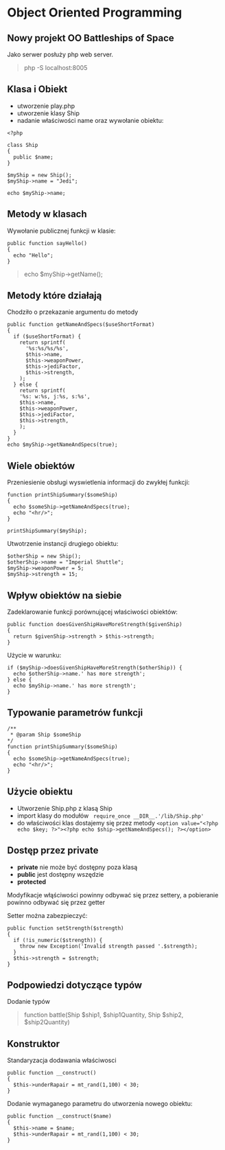 # Object Oriented Programming

## Nowy projekt OO Battleships of Space

Jako serwer posłuży php web server.

> php -S localhost:8005

## Klasa i Obiekt

- utworzenie play.php
- utworzenie klasy Ship
- nadanie właściwości name oraz wywołanie obiektu:

```
<?php

class Ship
{
  public $name;
}

$myShip = new Ship();
$myShip->name = "Jedi";

echo $myShip->name;
```

## Metody w klasach

Wywołanie publicznej funkcji w klasie:

```
public function sayHello()
{
  echo "Hello";
}
```

> echo $myShip->getName();

## Metody które działają

Chodziło o przekazanie argumentu do metody

```
public function getNameAndSpecs($useShortFormat)
{
  if ($useShortFormat) {      
    return sprintf(
      '%s:%s/%s/%s',
      $this->name,
      $this->weaponPower,
      $this->jediFactor,
      $this->strength,
    );
  } else {
    return sprintf(
    '%s: w:%s, j:%s, s:%s',
    $this->name,
    $this->weaponPower,
    $this->jediFactor,
    $this->strength,
    );
  }
}
echo $myShip->getNameAndSpecs(true);
```

## Wiele obiektów

Przeniesienie obsługi wyswietlenia informacji do zwykłej funkcji:

```
function printShipSummary($someShip)
{
  echo $someShip->getNameAndSpecs(true);
  echo "<hr/>";
}

printShipSummary($myShip);
```

Utwotrzenie instancji drugiego obiektu:

```
$otherShip = new Ship();
$otherShip->name = "Imperial Shuttle";
$myShip->weaponPower = 5;
$myShip->strength = 15;
```

## Wpływ obiektów na siebie

Zadeklarowanie funkcji porównującej właściwości obiektów:

```
public function doesGivenShipHaveMoreStrength($givenShip)
{
  return $givenShip->strength > $this->strength;
}
```

Użycie w warunku:

```
if ($myShip->doesGivenShipHaveMoreStrength($otherShip)) {
  echo $otherShip->name.' has more strength';
} else {
  echo $myShip->name.' has more strength';
}
```

## Typowanie parametrów funkcji

```
/** 
 * @param Ship $someShip 
*/
function printShipSummary($someShip)
{
  echo $someShip->getNameAndSpecs(true);
  echo "<hr/>";
}
```

## Użycie obiektu

- Utworzenie Ship.php z klasą Ship
- import klasy do modułów ``` require_once __DIR__.'/lib/Ship.php'```
- do właściwości klas dostajemy się przez metody ```<option value="<?php echo $key; ?>"><?php echo $ship->getNameAndSpecs(); ?></option>```

## Dostęp przez private

- **private** nie może być dostępny poza klasą
- **public** jest dostępny wszędzie
- **protected** 

Modyfikacje włąściwości powinny odbywać się przez settery, a pobieranie powinno odbywać się przez getter

Setter można zabezpieczyć:

```
public function setStrength($strength)
{
  if (!is_numeric($strength)) {
    throw new Exception('Invalid strength passed '.$strength);
  }
  $this->strength = $strength;
}
```

## Podpowiedzi dotyczące typów

Dodanie typów

> function battle(Ship $ship1, $ship1Quantity, Ship $ship2, $ship2Quantity)

## Konstruktor

Standaryzacja dodawania właściwosci

```
public function __construct()
{
  $this->underRapair = mt_rand(1,100) < 30;
}
```

Dodanie wymaganego parametru do utworzenia nowego obiektu:

```
public function __construct($name)
{
  $this->name = $name;
  $this->underRapair = mt_rand(1,100) < 30;
}
```
